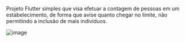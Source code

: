 Projeto Flutter simples que visa efetuar a contagem de pessoas em um estabelecimento, de forma que avise quanto chegar no limite, 
não permitindo a inclusão de mais indivíduos.


![image](https://github.com/josemerlos/Flutter-Dartt/assets/50033164/d4d50767-492f-41f8-a81e-cadfbcef10e0)
